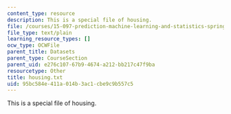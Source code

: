```yaml
---
content_type: resource
description: This is a special file of housing.
file: /courses/15-097-prediction-machine-learning-and-statistics-spring-2012/95bc584e411a014b3ac1cbe9c9b557c5_housing.txt
file_type: text/plain
learning_resource_types: []
ocw_type: OCWFile
parent_title: Datasets
parent_type: CourseSection
parent_uid: e276c107-67b9-4674-a212-bb217c47f9ba
resourcetype: Other
title: housing.txt
uid: 95bc584e-411a-014b-3ac1-cbe9c9b557c5
---
```

This is a special file of housing.

